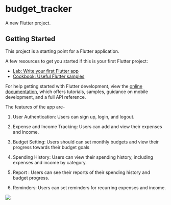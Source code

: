 # budget_tracker

A new Flutter project.

## Getting Started

This project is a starting point for a Flutter application.

A few resources to get you started if this is your first Flutter project:

- [Lab: Write your first Flutter app](https://docs.flutter.dev/get-started/codelab)
- [Cookbook: Useful Flutter samples](https://docs.flutter.dev/cookbook)

For help getting started with Flutter development, view the
[online documentation](https://docs.flutter.dev/), which offers tutorials,
samples, guidance on mobile development, and a full API reference.

The features of the app are-

1. User Authentication: Users can sign up, login, and logout.

2. Expense and Income Tracking: Users can add and view their expenses and income.

3. Budget Setting: Users should can set monthly budgets and view their progress towards their budget goals

4. Spending History: Users can view their spending history, including expenses and income by category.

5. Report : Users can see their reports of their spending history and budget progress.

6. Reminders: Users can set reminders for recurring expenses and income.

<img src ="https://github.com/Bhanubpsn/Images_for_projects/blob/master/Budget%20Tracker/Screenshot_2023-06-03-14-56-39-69_1cc178d732af0880cd4ddc0f968a556b.jpg">
